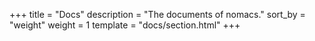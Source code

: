 +++
title = "Docs"
description = "The documents of nomacs."
sort_by = "weight"
weight = 1
template = "docs/section.html"
+++

